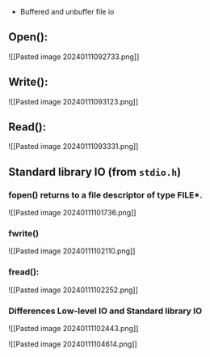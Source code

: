 + Buffered and unbuffer file io
## Open():

![[Pasted image 20240111092733.png]]

## Write():

![[Pasted image 20240111093123.png]]

## Read(): 

![[Pasted image 20240111093331.png]]

## Standard library IO (from `stdio.h`)
### fopen() returns to a file descriptor of type FILE*.  

![[Pasted image 20240111101736.png]]

### fwrite()

![[Pasted image 20240111102110.png]]

### fread():

![[Pasted image 20240111102252.png]]

### Differences Low-level IO and Standard library IO
![[Pasted image 20240111102443.png]]

![[Pasted image 20240111104614.png]]